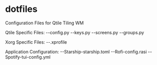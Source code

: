 # dotfiles
Configuration Files for Qtile Tiling WM

Qtile Specific Files:
--config.py
--keys.py
--screens.py
--groups.py

Xorg Specific Files:
--.xprofile

Application Configuration:
--Starship-starship.toml
--Rofi-config.rasi
--Spotify-tui-config.yml
